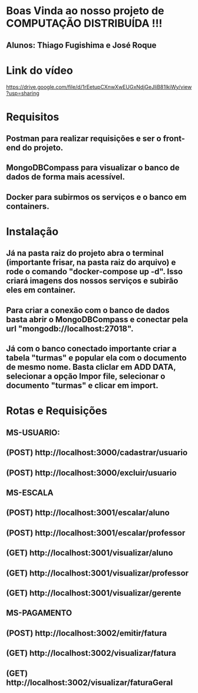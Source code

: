 # Boas Vinda ao nosso projeto de COMPUTAÇÃO DISTRIBUÍDA !!!

## Alunos: Thiago Fugishima e José Roque

# Link do vídeo
https://drive.google.com/file/d/1rEetupCXnwXwEUGxNdjGeJliB81lkiWy/view?usp=sharing

# Requisitos

## Postman para realizar requisições e ser o front-end do projeto.
## MongoDBCompass para visualizar o banco de dados de forma mais acessível.
## Docker para subirmos os serviços e o banco em containers.

# Instalação

## Já na pasta raiz do projeto abra o terminal (importante frisar, na pasta raiz do arquivo) e rode o comando "docker-compose up -d". Isso criará imagens dos nossos serviços e subirão eles em container.
## Para criar a conexão com o banco de dados basta abrir o MongoDBCompass e conectar pela url "mongodb://localhost:27018".
## Já com o banco conectado importante criar a tabela "turmas" e popular ela com o documento de mesmo nome. Basta cliclar em ADD DATA, selecionar a opção Impor file, selecionar o documento "turmas" e clicar em import.

# Rotas e Requisições

## MS-USUARIO:
## (POST) http://localhost:3000/cadastrar/usuario
## (POST) http://localhost:3000/excluir/usuario

## MS-ESCALA
## (POST) http://localhost:3001/escalar/aluno
## (POST) http://localhost:3001/escalar/professor
## (GET)  http://localhost:3001/visualizar/aluno
## (GET)  http://localhost:3001/visualizar/professor
## (GET)  http://localhost:3001/visualizar/gerente

## MS-PAGAMENTO
## (POST) http://localhost:3002/emitir/fatura
## (GET)  http://localhost:3002/visualizar/fatura
## (GET)  http://localhost:3002/visualizar/faturaGeral
